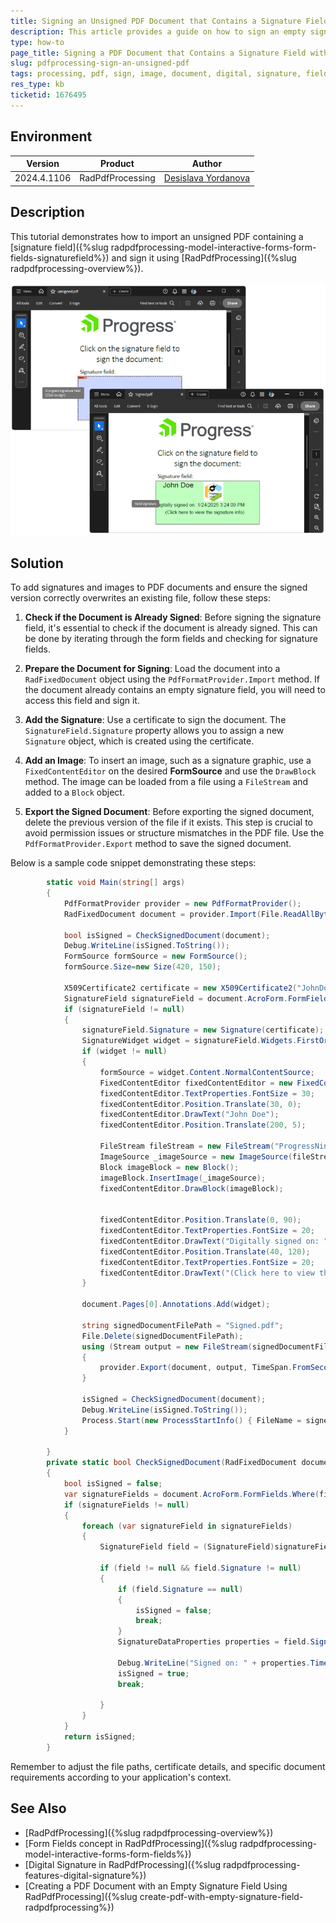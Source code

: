 ```yaml
---
title: Signing an Unsigned PDF Document that Contains a Signature Field with RadPdfProcessing
description: This article provides a guide on how to sign an empty signature field by using text and image programmatically using RadPdfProcessing.
type: how-to
page_title: Signing a PDF Document that Contains a Signature Field with RadPdfProcessing
slug: pdfprocessing-sign-an-unsigned-pdf
tags: processing, pdf, sign, image, document, digital, signature, field, empty
res_type: kb
ticketid: 1676495
---
```


## Environment

| Version | Product | Author | 
| ---- | ---- | ---- | 
| 2024.4.1106| RadPdfProcessing |[Desislava Yordanova](https://www.telerik.com/blogs/author/desislava-yordanova)| 

## Description

This tutorial demonstrates how to import an unsigned PDF containing a [signature field]({%slug radpdfprocessing-model-interactive-forms-form-fields-signaturefield%}) and sign it using [RadPdfProcessing]({%slug radpdfprocessing-overview%}).

![Sign an Unsigned PDF](images/sign-an-unsigned-pdf.png)   

## Solution
To add signatures and images to PDF documents and ensure the signed version correctly overwrites an existing file, follow these steps:

1. **Check if the Document is Already Signed**: Before signing the signature field, it's essential to check if the document is already signed. This can be done by iterating through the form fields and checking for signature fields.

2. **Prepare the Document for Signing**: Load the document into a `RadFixedDocument` object using the `PdfFormatProvider.Import` method. If the document already contains an empty signature field, you will need to access this field and sign it.

3. **Add the Signature**: Use a certificate to sign the document. The `SignatureField.Signature` property allows you to assign a new `Signature` object, which is created using the certificate.

4. **Add an Image**: To insert an image, such as a signature graphic, use a `FixedContentEditor` on the desired **FormSource** and use the `DrawBlock` method. The image can be loaded from a file using a `FileStream` and added to a `Block` object.

5. **Export the Signed Document**: Before exporting the signed document, delete the previous version of the file if it exists. This step is crucial to avoid permission issues or structure mismatches in the PDF file. Use the `PdfFormatProvider.Export` method to save the signed document.

Below is a sample code snippet demonstrating these steps:

```csharp
        static void Main(string[] args)
        {
            PdfFormatProvider provider = new PdfFormatProvider();
            RadFixedDocument document = provider.Import(File.ReadAllBytes("unsigned.pdf"), TimeSpan.FromSeconds(10));

            bool isSigned = CheckSignedDocument(document);
            Debug.WriteLine(isSigned.ToString());
            FormSource formSource = new FormSource();
            formSource.Size=new Size(420, 150);

            X509Certificate2 certificate = new X509Certificate2("JohnDoe.pfx", "johndoe");
            SignatureField signatureField = document.AcroForm.FormFields.Where(f => f.FieldType == FormFieldType.Signature).FirstOrDefault() as SignatureField;
            if (signatureField != null)
            {
                signatureField.Signature = new Signature(certificate);
                SignatureWidget widget = signatureField.Widgets.FirstOrDefault();
                if (widget != null)
                {
                    formSource = widget.Content.NormalContentSource;
                    FixedContentEditor fixedContentEditor = new FixedContentEditor(formSource);
                    fixedContentEditor.TextProperties.FontSize = 30;
                    fixedContentEditor.Position.Translate(30, 0);
                    fixedContentEditor.DrawText("John Doe");
                    fixedContentEditor.Position.Translate(200, 5);

                    FileStream fileStream = new FileStream("ProgressNinjas.png", FileMode.Open);
                    ImageSource _imageSource = new ImageSource(fileStream);
                    Block imageBlock = new Block();
                    imageBlock.InsertImage(_imageSource);
                    fixedContentEditor.DrawBlock(imageBlock);
                    

                    fixedContentEditor.Position.Translate(0, 90);
                    fixedContentEditor.TextProperties.FontSize = 20;
                    fixedContentEditor.DrawText("Digitally signed on: " + DateTime.Now.ToString());
                    fixedContentEditor.Position.Translate(40, 120);
                    fixedContentEditor.TextProperties.FontSize = 20;
                    fixedContentEditor.DrawText("(Click here to view the signature info)");
                }

                document.Pages[0].Annotations.Add(widget);

                string signedDocumentFilePath = "Signed.pdf";
                File.Delete(signedDocumentFilePath);
                using (Stream output = new FileStream(signedDocumentFilePath, FileMode.OpenOrCreate, FileAccess.ReadWrite))
                {
                    provider.Export(document, output, TimeSpan.FromSeconds(10));
                }

                isSigned = CheckSignedDocument(document);
                Debug.WriteLine(isSigned.ToString());
                Process.Start(new ProcessStartInfo() { FileName = signedDocumentFilePath, UseShellExecute = true });
            }

        }
        private static bool CheckSignedDocument(RadFixedDocument document)
        {
            bool isSigned = false;
            var signatureFields = document.AcroForm.FormFields.Where(field => field.FieldType == FormFieldType.Signature).ToList();
            if (signatureFields != null)
            {
                foreach (var signatureField in signatureFields)
                {
                    SignatureField field = (SignatureField)signatureField;

                    if (field != null && field.Signature != null)
                    {
                        if (field.Signature == null)
                        {
                            isSigned = false;
                            break;
                        }
                        SignatureDataProperties properties = field.Signature.Properties;

                        Debug.WriteLine("Signed on: " + properties.TimeOfSigning.ToString());
                        isSigned = true;
                        break;

                    }
                }
            }
            return isSigned;
        }
```

Remember to adjust the file paths, certificate details, and specific document requirements according to your application's context.

## See Also
- [RadPdfProcessing]({%slug radpdfprocessing-overview%})
- [Form Fields concept in RadPdfProcessing]({%slug radpdfprocessing-model-interactive-forms-form-fields%})
- [Digital Signature in RadPdfProcessing]({%slug radpdfprocessing-features-digital-signature%})
- [Creating a PDF Document with an Empty Signature Field Using RadPdfProcessing]({%slug create-pdf-with-empty-signature-field-radpdfprocessing%})
